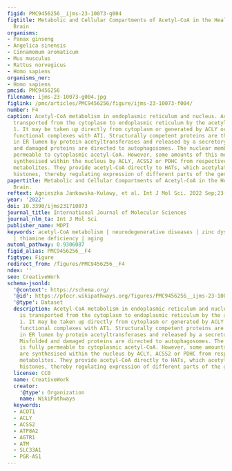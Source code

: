 ```yaml
---
figid: PMC9456256__ijms-23-10073-g004
figtitle: Metabolic and Cellular Compartments of Acetyl-CoA in the Healthy and Diseased
  Brain
organisms:
- Panax ginseng
- Angelica sinensis
- Cinnamomum aromaticum
- Mus musculus
- Rattus norvegicus
- Homo sapiens
organisms_ner:
- Homo sapiens
pmcid: PMC9456256
filename: ijms-23-10073-g004.jpg
figlink: /pmc/articles/PMC9456256/figure/ijms-23-10073-f004/
number: F4
caption: Acetyl-CoA metabolism in endoplasmic reticulum and nucleus. Acetyl-CoA is
  transported from the cytoplasm to endoplasmic reticulum by the acetyl-CoA transporter
  1. It may be taken up directly from cytoplasm or generated by ACLY or ACSS2, forming
  functional complexes with AT1. Structurally competent proteins are then acetylated
  in ER lumen by protein acetyltransferases and released by a secretory pathway. Misfolded
  and damaged proteins are directed to autophagosomes. The nuclear membrane is fully
  permeable to cytoplasmic acetyl-CoA. However, some amounts of this metabolite are
  synthesised within the nucleus by ACLY, ACSS2 or PDHC from respective precursor
  metabolites. They provide acetyl-CoA directly to HATs, which acetylates multiple
  histones, thereby regulating expression of different parts of the genome.
papertitle: Metabolic and Cellular Compartments of Acetyl-CoA in the Healthy and Diseased
  Brain.
reftext: Agnieszka Jankowska-Kulawy, et al. Int J Mol Sci. 2022 Sep;23(17):10073.
year: '2022'
doi: 10.3390/ijms231710073
journal_title: International Journal of Molecular Sciences
journal_nlm_ta: Int J Mol Sci
publisher_name: MDPI
keywords: acetyl-CoA metabolism | neurodegenerative diseases | zinc dyshomeostasis
  | thiamine deficiency | aging
automl_pathway: 0.9306087
figid_alias: PMC9456256__F4
figtype: Figure
redirect_from: /figures/PMC9456256__F4
ndex: ''
seo: CreativeWork
schema-jsonld:
  '@context': https://schema.org/
  '@id': https://pfocr.wikipathways.org/figures/PMC9456256__ijms-23-10073-g004.html
  '@type': Dataset
  description: Acetyl-CoA metabolism in endoplasmic reticulum and nucleus. Acetyl-CoA
    is transported from the cytoplasm to endoplasmic reticulum by the acetyl-CoA transporter
    1. It may be taken up directly from cytoplasm or generated by ACLY or ACSS2, forming
    functional complexes with AT1. Structurally competent proteins are then acetylated
    in ER lumen by protein acetyltransferases and released by a secretory pathway.
    Misfolded and damaged proteins are directed to autophagosomes. The nuclear membrane
    is fully permeable to cytoplasmic acetyl-CoA. However, some amounts of this metabolite
    are synthesised within the nucleus by ACLY, ACSS2 or PDHC from respective precursor
    metabolites. They provide acetyl-CoA directly to HATs, which acetylates multiple
    histones, thereby regulating expression of different parts of the genome.
  license: CC0
  name: CreativeWork
  creator:
    '@type': Organization
    name: WikiPathways
  keywords:
  - ACOT1
  - ACLY
  - ACSS2
  - ATP8A2
  - AGTR1
  - ATM
  - SLC33A1
  - PGR-AS1
---
```

